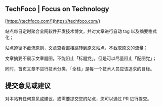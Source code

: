 ## TechFoco | Focus on Technology

[https://techfoco.com/](https://techfoco.com/)

站点每日定时聚合全网软件开发技术博文，并对文章进行自动 tag 以及摘要格式化；

站点遵循不截流原则，文章查看直接跳转到原文站点，不截取原文的流量；

文章摘要不展示文章题图，不能阻止「标题党」，但是可以尽量阻止「配图党」；

同时，首页文章不进行技术分类，「全栈」是每一个技术人员应该追求的目标。

## 提交意见或建议

对本站有任何意见或建议，或需要提交您的站点，您可以通过 PR 进行提交。
